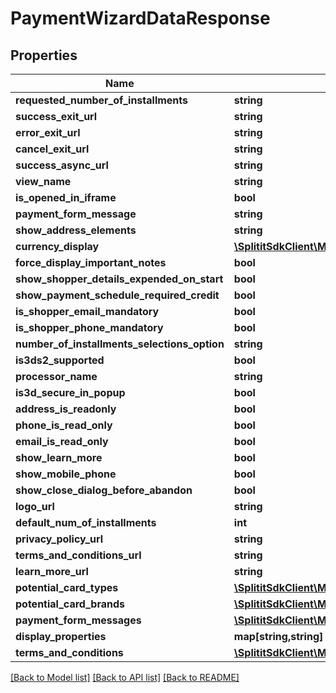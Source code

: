 # PaymentWizardDataResponse

## Properties
Name | Type | Description | Notes
------------ | ------------- | ------------- | -------------
**requested_number_of_installments** | **string** |  | [optional] 
**success_exit_url** | **string** |  | [optional] 
**error_exit_url** | **string** |  | [optional] 
**cancel_exit_url** | **string** |  | [optional] 
**success_async_url** | **string** |  | [optional] 
**view_name** | **string** |  | [optional] 
**is_opened_in_iframe** | **bool** |  | 
**payment_form_message** | **string** |  | [optional] 
**show_address_elements** | **string** |  | [optional] 
**currency_display** | [**\SplititSdkClient\Model\ExtendedCurrency**](ExtendedCurrency.md) |  | [optional] 
**force_display_important_notes** | **bool** |  | 
**show_shopper_details_expended_on_start** | **bool** |  | 
**show_payment_schedule_required_credit** | **bool** |  | 
**is_shopper_email_mandatory** | **bool** |  | 
**is_shopper_phone_mandatory** | **bool** |  | 
**number_of_installments_selections_option** | **string** |  | [optional] 
**is3ds2_supported** | **bool** |  | 
**processor_name** | **string** |  | [optional] 
**is3d_secure_in_popup** | **bool** |  | 
**address_is_readonly** | **bool** |  | 
**phone_is_read_only** | **bool** |  | 
**email_is_read_only** | **bool** |  | 
**show_learn_more** | **bool** |  | 
**show_mobile_phone** | **bool** |  | 
**show_close_dialog_before_abandon** | **bool** |  | 
**logo_url** | **string** |  | [optional] 
**default_num_of_installments** | **int** |  | 
**privacy_policy_url** | **string** |  | [optional] 
**terms_and_conditions_url** | **string** |  | [optional] 
**learn_more_url** | **string** |  | [optional] 
**potential_card_types** | [**\SplititSdkClient\Model\CardType[]**](CardType.md) |  | [optional] 
**potential_card_brands** | [**\SplititSdkClient\Model\CardBrand[]**](CardBrand.md) |  | [optional] 
**payment_form_messages** | [**\SplititSdkClient\Model\PaymentFormMessage[]**](PaymentFormMessage.md) |  | [optional] 
**display_properties** | **map[string,string]** |  | [optional] 
**terms_and_conditions** | [**\SplititSdkClient\Model\TermsAndConditions**](TermsAndConditions.md) |  | [optional] 

[[Back to Model list]](../README.md#documentation-for-models) [[Back to API list]](../README.md#documentation-for-api-endpoints) [[Back to README]](../README.md)


